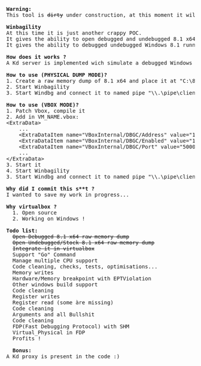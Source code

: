 <pre>
<b>Warning:</b>
This tool is <s>dirty</s> under construction, at this moment it will only work for Windows 8.1 x86-64 build 9600 !!
  
<b>Winbagility</b>
At this time it is just another crappy POC.
It gives the ability to open debugged and undebugged 8.1 x64 RAW  physical memory dump "directly" in WinDbg.
It gives the ability to debugged undebugged Windows 8.1 running in patched Vbox.

<b>How does it works ?</b>
A Kd server is implemented wich simulate a debugged Windows station that received commands thought named pipe.

<b>How to use (PHYSICAL DUMP MODE)?</b>
1. Create a raw memory dump of 8.1 x64 and place it at "C:\8_1_x64.dmp"
2. Start Winbagility
3. Start Windbg and connect it to named pipe "\\.\pipe\client

<b>How to use (VBOX MODE)?</b>
1. Patch Vbox, compile it
2. Add in VM_NAME.vbox:
&lt;ExtraData&gt;
    ...
    &lt;ExtraDataItem name="VBoxInternal/DBGC/Address" value="127.0.0.1"/&gt;
    &lt;ExtraDataItem name="VBoxInternal/DBGC/Enabled" value="1"/&gt;
    &lt;ExtraDataItem name="VBoxInternal/DBGC/Port" value="5000"/&gt;
    ...
&lt;/ExtraData&gt;
3. Start it
4. Start Winbagility
3. Start Windbg and connect it to named pipe "\\.\pipe\client

<b>Why did I commit this s**t ?</b>
I wanted to save my work in progress...

<b>Why virtualbox ?</b>
  1. Open source
  2. Working on Windows !
  
<b>Todo list:</b>
  <s>Open Debugged 8.1 x64 raw memory dump</s>
  <s>Open Undebugged/Stock 8.1 x64 raw memory dump</s>
  <s>Integrate it in virtualbox</s>
  Support "Go" Command
  Manage multiple CPU support
  Code cleaning, checks, tests, optimisations...
  Memory writes
  Hardware/Memory breakpoint with EPTViolation
  Other windows build support
  Code cleaning
  Register writes
  Register read (some àre missing)
  Code cleaning
  Arguments and all Bullshit
  Code cleaning
  FDP(Fast Debugging Protocol) with SHM
  Virtual_Physical in FDP
  Profits !

  <b>Bonus:</b>
A Kd proxy is present in the code :)
</pre>
